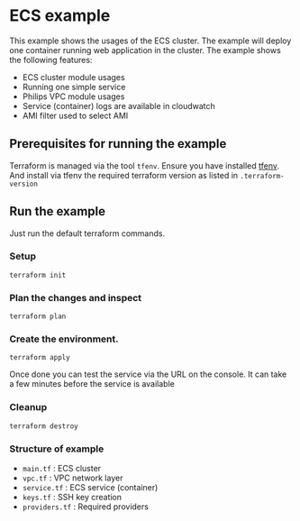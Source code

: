 # ECS example

This example shows the usages of the ECS cluster. The example will deploy one container running web application in the cluster. The example shows the following features:
- ECS cluster module usages
- Running one simple service
- Philips VPC module usages
- Service (container) logs are available in cloudwatch
- AMI filter used to select AMI

## Prerequisites for running the example
Terraform is managed via the tool `tfenv`. Ensure you have installed [tfenv](https://github.com/kamatama41/tfenv). And install via tfenv the required terraform version as listed in `.terraform-version`

## Run the example

Just run the default terraform commands.


### Setup

```
terraform init
```

### Plan the changes and inspect

```
terraform plan
```

### Create the environment.

```
terraform apply
```

Once done you can test the service via the URL on the console. It can take a few minutes before the service is available


### Cleanup

```
terraform destroy
```

### Structure of example
- `main.tf` : ECS cluster
- `vpc.tf` : VPC network layer
- `service.tf` : ECS service (container)
- `keys.tf` : SSH key creation
- `providers.tf` : Required providers
